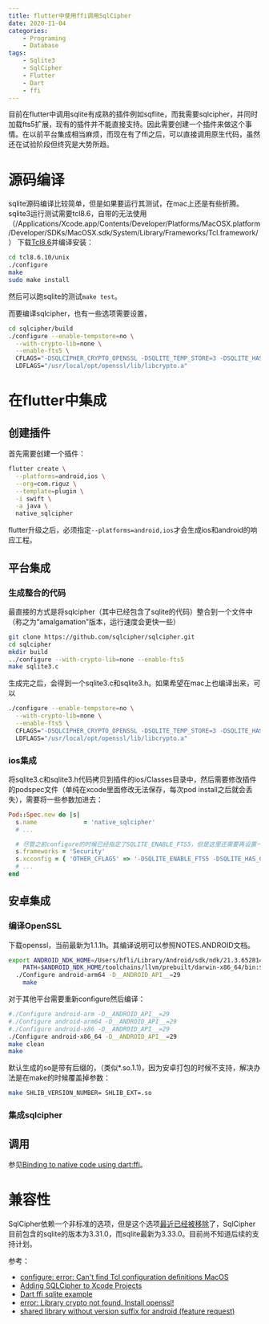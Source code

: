 ```yaml
---
title: flutter中使用ffi调用SqlCipher
date: 2020-11-04
categories:  
    - Programing
    - Database
tags:
    - Sqlite3
    - SqlCipher
    - Flutter
    - Dart
    - ffi
---
```

目前在flutter中调用sqlite有成熟的插件例如sqflite，而我需要sqlcipher，并同时加载fts5扩展，现有的插件并不能直接支持。因此需要创建一个插件来做这个事情。在以前平台集成相当麻烦，而现在有了ffi之后，可以直接调用原生代码，虽然还在试验阶段但终究是大势所趋。

<!-- more -->

# 源码编译
sqlite源码编译比较简单，但是如果要运行其测试，在mac上还是有些折腾。sqlite3运行测试需要tcl8.6，自带的无法使用（/Applications/Xcode.app/Contents/Developer/Platforms/MacOSX.platform/Developer/SDKs/MacOSX.sdk/System/Library/Frameworks/Tcl.framework/）
下载[Tcl8.6](https://www.tcl.tk/software/tcltk/download.html)并编译安装：

```bash
cd tcl8.6.10/unix
./configure
make
sudo make install
```
然后可以跑sqlite的测试`make test`。

而要编译sqlcipher，也有一些选项需要设置，

```bash
cd sqlcipher/build
./configure --enable-tempstore=no \
  --with-crypto-lib=none \
  --enable-fts5 \
  CFLAGS="-DSQLCIPHER_CRYPTO_OPENSSL -DSQLITE_TEMP_STORE=3 -DSQLITE_HAS_CODEC -I/usr/local/opt/openssl/include/" \
  LDFLAGS="/usr/local/opt/openssl/lib/libcrypto.a"
```

# 在flutter中集成
## 创建插件

首先需要创建一个插件：

```bash
flutter create \
  --platforms=android,ios \
  --org=com.riguz \
  --template=plugin \
  -i swift \
  -a java \
  native_sqlcipher
```

flutter升级之后，必须指定`--platforms=android,ios`才会生成ios和android的响应工程。


## 平台集成

### 生成整合的代码
最直接的方式是将sqlcipher（其中已经包含了sqlite的代码）整合到一个文件中（称之为“amalgamation”版本，运行速度会更快一些）

```bash
git clone https://github.com/sqlcipher/sqlcipher.git
cd sqlcipher
mkdir build
../configure --with-crypto-lib=none --enable-fts5
make sqlite3.c
```

生成完之后，会得到一个sqlite3.c和sqlite3.h。如果希望在mac上也编译出来，可以

```bash
./configure --enable-tempstore=no \
  --with-crypto-lib=none \
  --enable-fts5 \
  CFLAGS="-DSQLCIPHER_CRYPTO_OPENSSL -DSQLITE_TEMP_STORE=3 -DSQLITE_HAS_CODEC -I/usr/local/opt/openssl/include/" \
  LDFLAGS="/usr/local/opt/openssl/lib/libcrypto.a"
```

### ios集成

将sqlite3.c和sqlite3.h代码拷贝到插件的ios/Classes目录中，然后需要修改插件的podspec文件（单纯在xcode里面修改无法保存，每次pod install之后就会丢失），需要将一些参数加进去：

```ruby
Pod::Spec.new do |s|
  s.name             = 'native_sqlcipher'
  # ...

  # 尽管之前configure的时候已经指定了SQLITE_ENABLE_FTS5，但是这里还需要再设置一次才能将fts5扩展编译进去
  s.frameworks = 'Security'
  s.xcconfig = { 'OTHER_CFLAGS' => '-DSQLITE_ENABLE_FTS5 -DSQLITE_HAS_CODEC -DSQLITE_TEMP_STORE=3 -DSQLCIPHER_CRYPTO_CC -DNDEBUG' }
  # ...
end
```

## 安卓集成

### 编译OpenSSL
下载openssl，当前最新为1.1.1h。其编译说明可以参照NOTES.ANDROID文档。

```bash
export ANDROID_NDK_HOME=/Users/hfli/Library/Android/sdk/ndk/21.3.6528147
	PATH=$ANDROID_NDK_HOME/toolchains/llvm/prebuilt/darwin-x86_64/bin:$ANDROID_NDK_HOME/toolchains/arm-linux-androideabi-4.9/prebuilt/darwin-x86_64/bin:$PATH
  ./Configure android-arm64 -D__ANDROID_API__=29
	make
```

对于其他平台需要重新configure然后编译：

```bash
#./Configure android-arm -D__ANDROID_API__=29
#./Configure android-arm64 -D__ANDROID_API__=29
#./Configure android-x86 -D__ANDROID_API__=29
./Configure android-x86_64 -D__ANDROID_API__=29
make clean
make
```
默认生成的so是带有后缀的，（类似*.so.1.1)，因为安卓打包的时候不支持，解决办法是在make的时候覆盖掉参数：

```bash
make SHLIB_VERSION_NUMBER= SHLIB_EXT=.so
```

### 集成sqlcipher

<!-- tbd -->

## 调用

参见[Binding to native code using dart:ffi](https://flutter.dev/docs/development/platform-integration/c-interop)。

# 兼容性
SqlCipher依赖一个非标准的选项，但是这个选项[最近已经被移除](https://discuss.zetetic.net/t/removal-of-sqlite-has-codec-compile-time-option-from-public-sqlite-code/4262)了，SqlCipher目前包含的sqlite的版本为3.31.0，而sqlite最新为3.33.0。目前尚不知道后续的支持计划。

参考：

* [configure: error: Can't find Tcl configuration definitions MacOS](https://github.com/petasis/tkdnd/issues/16)
* [Adding SQLCipher to Xcode Projects](https://www.zetetic.net/sqlcipher/ios-tutorial/)
* [Dart ffi sqlite example](https://github.com/dart-lang/sdk/blob/master/samples/ffi/sqlite/)
* [error: Library crypto not found. Install openssl!](https://github.com/sqlcipher/sqlcipher/issues/132#issuecomment-122912569)
* [shared library without version suffix for android (feature request)](https://github.com/openssl/openssl/issues/3902)